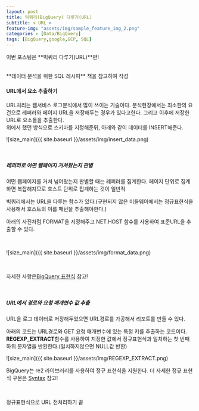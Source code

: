 ```yaml
---
layout: post
title: 빅쿼리(BigQuery) 다루기(URL)
subtitle: < URL >
feature-img: "assets/img/sample_feature_img_2.png"
categories : [Data/BigQuery]
tags: [BigQuery,google,GCP, SQL]
---
```


이번 포스팅은 **빅쿼리 다루기(URL)**편!



<br>
**데이터 분석을 위한 SQL 레시피** 책을 참고하여 작성
<br>

#### URL에서 요소 추출하기
URL처리는 웹서비스 로그분석에서 많이 쓰이는 기술이다.
분석현장에서는 최소한의 요건으로 레퍼러와 페이지 URL을 저장해두는 경우가 있다고한다. 그리고 이후에 저장한 URL로 요소들을 추출한다.
<br>
위에서 했던 방식으로 스키마를 지정해준뒤, 아래와 같이 데이터를 INSERT해준다.
<br>

![size_main]({{ site.baseurl }}/assets/img/insert_data.png)
<br>


<br>

##### 레퍼러로 어떤 웹페이지 거쳐왔는지 판별

어떤 웹페이지를 거쳐 넘어왔는지 판별할 때는 레퍼러를 집계한다. 페이지 단위로 집계하면 복잡해지므로 호스트 단위로 집계하는 것이 일반적

빅쿼리에서는 URL을 다루는 함수가 있다.(구현되지 않은 미들웨어에서는 정규표현식을 사용해서 호스트의 이름 패턴을 추출해야한다.)
<br>

아래의 사진처럼 FORMAT을 지정해주고 NET.HOST 함수를 사용하여 표준URL을 추출할 수 있다.

<br>

![size_main]({{ site.baseurl }}/assets/img/format_data.png)

<br>

자세한 사항은[BigQuery 표현식](https://cloud.google.com/bigquery/docs/reference/standard-sql/functions-and-operators?hl=ko&_ga=2.29653436.-285742386.1564620370) 참고!

<br>

##### URL에서 경로와 요청 매개변수 값 추출
URL을 로그 데이터로 저장해두었으면 URL경로를 가공해서 리포트를 만들 수 있다.

아래의 코드는 URL경로와 GET 요청 매개변수에 있는 특정 키를 추출하는 코드이다. 
**REGEXP_EXTRACT**함수를 사용하여 지정한 값에서 정규표현식과 일치하는 첫 번째 하위 문자열을 반환한다.(일치하지않으면 NULL값 반환)
<br>


![size_main]({{ site.baseurl }}/assets/img/REGEXP_EXTRACT.png)
<br>

 BigQuery는 re2 라이브러리를 사용하여 정규 표현식을 지원한다. 더 자세한 정규 표현식 구문은
[Syntax](https://github.com/google/re2/wiki/Syntax) 참고!

<br>

정규표현식으로 URL 전처리하기 끝